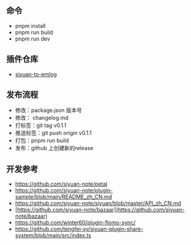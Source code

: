 ## 命令

- pnpm install
- pnpm run build
- pnpm run dev

## 插件仓库

* [siyuan-to-emlog](https://github.com/emlog/siyuan-to-emlog)


## 发布流程

* 修改：package.json 版本号
* 修改： changelog.md
* 打标签：git tag v0.1.1
* 推送标签：git push origin v0.1.1
* 打包：pnpm run build
* 发布：github 上创建新的release


## 开发参考

* https://github.com/siyuan-note/petal
* https://github.com/siyuan-note/plugin-sample/blob/main/README_zh_CN.md
* https://github.com/siyuan-note/siyuan/blob/master/API_zh_CN.md
* [https://github.com/siyuan-note/bazaar](https://github.com/siyuan-note/bazaar)
* https://github.com/winter60/plugin-flomo-sync/
* https://github.com/tengfei-xy/siyuan-plugin-share-system/blob/main/src/index.ts